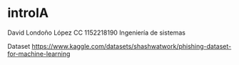 # introIA

David Londoño López
CC 1152218190
Ingeniería de sistemas

Dataset
https://www.kaggle.com/datasets/shashwatwork/phishing-dataset-for-machine-learning
